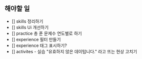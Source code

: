 
## 해야할 일 

- [] skills 정리하기
- [] skills Ui 개선하기 
- [] practice 총 푼 문제수 연도별로 하기 	 
- [] experience 필터 만들기 
- [] experience 태그 표시하기?
- [] activites - 실습 "유효하지 않은 데이텁니다." 라고 뜨는 현상 고치기 